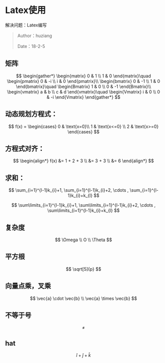 # Latex使用

解决问题：Latex编写

> Author：huziang </br>
>
> Date：18-2-5

## 矩阵

$$
\begin{gather*}
\begin{matrix} 0 & 1 \\ 1 & 0 \end{matrix}\quad
\begin{pmatrix} 0 & -i \\ i & 0 \end{pmatrix}\\
\begin{bmatrix} 0 & -1 \\ 1 & 0 \end{bmatrix}\quad
\begin{Bmatrix} 1 & 0 \\ 0 & -1 \end{Bmatrix}\\
\begin{vmatrix} a & b \\ c & d \end{vmatrix}\quad
\begin{Vmatrix} i & 0 \\ 0 & -i \end{Vmatrix}
\end{gather*}
$$

##  动态规划方程式：

$$
f(x) =
\begin{cases}
	0 & \text{x=0}\\
	1 & \text{x<=0} \\
	2 & \text{x>=0}
\end{cases}
$$

## 方程式对齐：

$$
\begin{align*}
f(x) &= 1 + 2 + 3 \\
       &= 3 + 3  \\
       &= 6
\end{align*}
$$

## 求和：


$$
\sum_{i=1}^{l-1}k_{i}+1, \sum_{i=1}^{l-1}k_{i}+2, \cdots , \sum_{i=1}^{l-1}k_{i}+k_{l}
$$

$$
\sum\limits_{i=1}^{l-1}k_{i}+1, \sum\limits_{i=1}^{l-1}k_{i}+2, \cdots , \sum\limits_{i=1}^{l-1}k_{i}+k_{l}
$$

## 复杂度

$$
\Omega \\
O \\
\Theta
$$

## 平方根

$$
\sqrt[5]{p}
$$

## 向量点乘，叉乘

$$
\vec{a} \cdot \vec{b} \\
\vec{a} \times \vec{b}
$$

## 不等于号

$$
\neq
$$

## hat

$$
\hat{i} + \hat{j} + \hat{k}
$$



